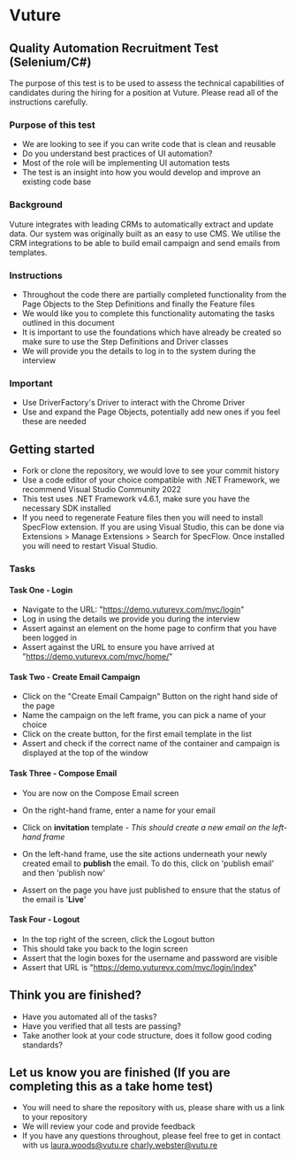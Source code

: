 # Vuture

## Quality Automation Recruitment Test (Selenium/C#)

The purpose of this test is to be used to assess the technical capabilities of candidates during the hiring for a position at Vuture.
Please read all of the instructions carefully.

### Purpose of this test

* We are looking to see if you can write code that is clean and reusable
* Do you understand best practices of UI automation?
* Most of the role will be implementing UI automation tests
* The test is an insight into how you would develop and improve an existing code base

### Background

Vuture integrates with leading CRMs to automatically extract and update data. Our system was originally built as an easy to use CMS. We utilise the CRM integrations to be able to build email campaign and send emails from templates.

### Instructions

* Throughout the code there are partially completed functionality from the Page Objects to the Step Definitions and finally the Feature files
* We would like you to complete this functionality automating the tasks outlined in this document
* It is important to use the foundations which have already be created so make sure to use the Step Definitions and Driver classes
* We will provide you the details to log in to the system during the interview

### Important

* Use DriverFactory's Driver to interact with the Chrome Driver
* Use and expand the Page Objects, potentially add new ones if you feel these are needed

## Getting started

* Fork or clone the repository, we would love to see your commit history
* Use a code editor of your choice compatible with .NET Framework, we recommend Visual Studio Community 2022
* This test uses .NET Framework v4.6.1, make sure you have the necessary SDK installed
* If you need to regenerate Feature files then you will need to install SpecFlow extension. If you are using Visual Studio, this can be done via Extensions > Manage Extensions > Search for SpecFlow. Once installed you will need to restart Visual Studio.

### Tasks

#### Task One - Login

* Navigate to the URL: "https://demo.vuturevx.com/mvc/login"
* Log in using the details we provide you during the interview
* Assert against an element on the home page to confirm that you have been logged in
* Assert against the URL to ensure you have arrived at "https://demo.vuturevx.com/mvc/home/"

#### Task Two - Create Email Campaign

* Click on the "Create Email Campaign" Button on the right hand side of the page
* Name the campaign on the left frame, you can pick a name of your choice
* Click on the create button, for the first email template in the list
* Assert and check if the correct name of the container and campaign is displayed at the top of the window

#### Task Three - Compose Email

* You are now on the Compose Email screen
* On the right-hand frame, enter a name for your email
* Click on **invitation** template - _This should create a new email on the left-hand frame_
* On the left-hand frame, use the site actions underneath your newly created email to **publish** the email. To do this, click on 'publish email' and then 'publish now'

* Assert on the page you have just published to ensure that the status of the email is '**Live**'

#### Task Four - Logout

* In the top right of the screen, click the Logout button
* This should take you back to the login screen
* Assert that the login boxes for the username and password are visible
* Assert that URL is "https://demo.vuturevx.com/mvc/login/index"

## Think you are finished?

* Have you automated all of the tasks?
* Have you verified that all tests are passing?
* Take another look at your code structure, does it follow good coding standards?

## Let us know you are finished (If you are completing this as a take home test)

* You will need to share the repository with us, please share with us a link to your repository
* We will review your code and provide feedback
* If you have any questions throughout, please feel free to get in contact with us [laura.woods@vutu.re](mailto:laura.woods@vutu.re) [charly.webster@vutu.re](mailto:charly.webster@vutu.re)
